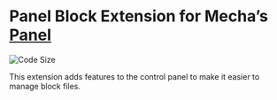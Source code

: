 Panel Block Extension for Mecha’s [Panel](https://github.com/mecha-cms/x.panel)
===============================================================================

![Code Size](https://img.shields.io/github/languages/code-size/mecha-cms/x.panel.block?color=%23444&style=for-the-badge)

This extension adds features to the control panel to make it easier to manage block files.
